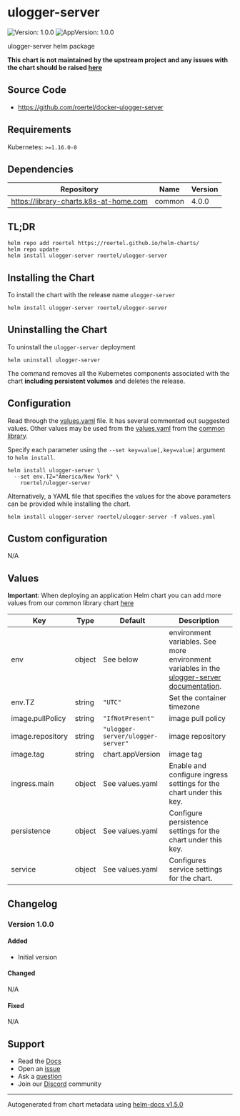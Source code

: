 # ulogger-server

![Version: 1.0.0](https://img.shields.io/badge/Version-1.0.0-informational?style=flat-square) ![AppVersion: 1.0.0](https://img.shields.io/badge/AppVersion-1.0.0-informational?style=flat-square)

ulogger-server helm package

**This chart is not maintained by the upstream project and any issues with the chart should be raised [here](https://github.com/roertel/helm-charts/issues/new/choose)**

## Source Code

* <https://github.com/roertel/docker-ulogger-server>

## Requirements

Kubernetes: `>=1.16.0-0`

## Dependencies

| Repository | Name | Version |
|------------|------|---------|
| https://library-charts.k8s-at-home.com | common | 4.0.0 |

## TL;DR

```console
helm repo add roertel https://roertel.github.io/helm-charts/
helm repo update
helm install ulogger-server roertel/ulogger-server
```

## Installing the Chart

To install the chart with the release name `ulogger-server`

```console
helm install ulogger-server roertel/ulogger-server
```

## Uninstalling the Chart

To uninstall the `ulogger-server` deployment

```console
helm uninstall ulogger-server
```

The command removes all the Kubernetes components associated with the chart **including persistent volumes** and deletes the release.

## Configuration

Read through the [values.yaml](./values.yaml) file. It has several commented out suggested values.
Other values may be used from the [values.yaml](https://github.com/roertel/library-charts/tree/main/charts/stable/common/values.yaml) from the [common library](https://github.com/k8s-at-home/library-charts/tree/main/charts/stable/common).

Specify each parameter using the `--set key=value[,key=value]` argument to `helm install`.

```console
helm install ulogger-server \
  --set env.TZ="America/New York" \
    roertel/ulogger-server
```

Alternatively, a YAML file that specifies the values for the above parameters can be provided while installing the chart.

```console
helm install ulogger-server roertel/ulogger-server -f values.yaml
```

## Custom configuration

N/A

## Values

**Important**: When deploying an application Helm chart you can add more values from our common library chart [here](https://github.com/k8s-at-home/library-charts/tree/main/charts/stable/common)

| Key | Type | Default | Description |
|-----|------|---------|-------------|
| env | object | See below | environment variables. See more environment variables in the [ulogger-server documentation](https://ulogger-server.org/docs). |
| env.TZ | string | `"UTC"` | Set the container timezone |
| image.pullPolicy | string | `"IfNotPresent"` | image pull policy |
| image.repository | string | `"ulogger-server/ulogger-server"` | image repository |
| image.tag | string | chart.appVersion | image tag |
| ingress.main | object | See values.yaml | Enable and configure ingress settings for the chart under this key. |
| persistence | object | See values.yaml | Configure persistence settings for the chart under this key. |
| service | object | See values.yaml | Configures service settings for the chart. |

## Changelog

### Version 1.0.0

#### Added

- Initial version

#### Changed

N/A

#### Fixed

N/A

## Support

- Read the [Docs](https://geek-cookbook.funkypenguin.co.nz/)
- Open an [issue](https://github.com/roertel/charts/issues/new/choose)
- Ask a [question](https://github.com/roertel/organization/discussions)
- Join our [Discord](http://chat.funkypenguin.co.nz) community

----------------------------------------------
Autogenerated from chart metadata using [helm-docs v1.5.0](https://github.com/norwoodj/helm-docs/releases/v1.5.0)
